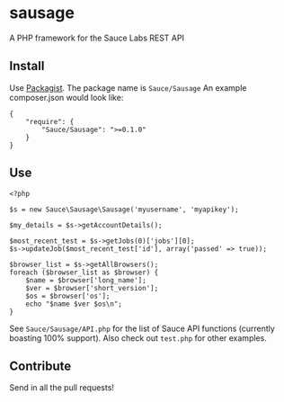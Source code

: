 sausage
=======

A PHP framework for the Sauce Labs REST API

Install
------------
Use [Packagist](http://packagist.org/). The package name is `Sauce/Sausage` An example composer.json would look
like:

    {
        "require": {
            "Sauce/Sausage": ">=0.1.0"
        }
    }

Use
---
    <?php 

    $s = new Sauce\Sausage\Sausage('myusername', 'myapikey');

    $my_details = $s->getAccountDetails();

    $most_recent_test = $s->getJobs(0)['jobs'][0];
    $s->updateJob($most_recent_test['id'], array('passed' => true));

    $browser_list = $s->getAllBrowsers();
    foreach ($browser_list as $browser) {
        $name = $browser['long_name'];
        $ver = $browser['short_version'];
        $os = $browser['os'];
        echo "$name $ver $os\n";
    }

See `Sauce/Sausage/API.php` for the list of Sauce API functions (currently
boasting 100% support). Also check out `test.php` for other examples.

Contribute
---

Send in all the pull requests!
